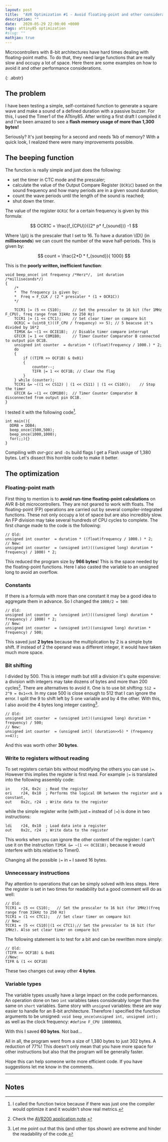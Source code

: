 ```yaml
---
layout: post
title:  "AVR Optimization #1 - Avoid floating-point and other considerations"
description: ""
date:   2020-05-29 22:00:00 +0000
tags: attiny85 optimization
#slug: ""
mathjax: true
---
```


Microcontrollers with 8-bit architectures have hard times dealing with floating-point maths. To do that, they need large functions that are really slow and occupy a lot of space.  Here there are some examples on how to avoid it and other performance considerations.
<!-- excer -->
{: .abstr}


## The problem
I have been testing a simple, self-contained function to generate a square wave and make a sound of a defined duration with a passive buzzer. For this, I used the Timer1 of the ATtiny85. After writing a first draft I compiled it and I've been amazed to see a **flash memory usage of more than 1,300 bytes!**

Seriously? It's just beeping for a second and needs 1kb of memory? With a quick look, I realized there were many improvements possible. 
 
## The beeping function
The function is really simple and just does the following: 
- set the timer in CTC mode and the prescaler;
- calculate the value of the Output Compare Register (`OCR1C`) based on the sound frequency and how many periods are in a given sound duration;
- count the wave periods until the length of the sound is reached;
- shut down the timer.

The value of the register `OCR1C` for a certain frequency is given by this formula:

$$
OCR1C = \frac{f_{CPU}}{(2* p* f_{sound})} -1
$$

Where \\(p\\) is the prescaler that I set to 16.
To have a duration \\(D\\) (in **milliseconds**) we can count the number of the wave half-periods. This is given by:

$$
count = \frac{2*D * f_{sound}}{ 1000}
$$

This is the **poorly written, inefficient function**:
```
void beep_once( int frequency /*Herz*/,  int duration /*milliseconds*/)
{
    /*
    *  The frequency is given by:
    *  Freq = F_CLK / (2 * prescaler * (1 + OCR1C))
    */

    TCCR1 |= (5 << CS10);     // Set the prescaler to 16 bit (for 1MHz F_CPU), freq range from 31kHz to 250 Hz)
    TCCR1 |= (1 << CTC1);     // Set clear timer on compare bit
    OCR1C = (uint8_t)((F_CPU / frequency) >> 5); // 5 beacuse it's divided by 16*2
    TIMSK &= ~(1 << OCIE1B);  // Disable timer compare interrupt
    GTCCR |= 1 << COM1B0;     // Timer Counter Comparator B connected to output pin OC1B.
    unsigned int counter  = duration * ((float)frequency / 1000.) * 2;
    do
    {
        if ((TIFR >> OCF1B) & 0x01)
        {
            counter--;
            TIFR |= 1 << OCF1B; // Clear the flag
        }
    } while (counter);
    TCCR1 &= ~((1 << CS12) | (1 << CS11) | (1 << CS10));    // Stop the timer
    GTCCR &= ~(1 << COM1B0);  // Timer Counter Comparator B disconnected from output pin OC1B.
}
```
I tested it with the following code[^1].
```
int main(){
  DDRB = DDB4;
  beep_once(1500,500);
  beep_once(1000,1000);
  for(;;){}
}
```
Compiling with *avr-gcc* and `-Os` build flags I get a Flash usage of 1,380 bytes.
Let's dissect this horrible code to make it better.

## The optimization
### Floating-point math
First thing to mention is to **avoid run-time floating-point calculations** on AVR 8-bit microcontrollers. They are not geared to work with floats.  The floating-point (FP) operations are carried out by several compiler-integrated functions. These not only occupy a lot of space but are also incredibly slow. An FP division may take several hundreds of CPU cycles to complete.
The first change made to the code is the following:
```
// Old:
unsigned int counter  = duration * ((float)frequency / 1000.) * 2;
// New:
unsigned int counter  = (unsigned int)(((unsigned long) duration * frequency) / 1000) * 2;
```
This reduced the program size by **966 bytes**! This is the space needed by the floating-point functions.
Here I also casted the variable to an unsigned long to avoid an overflow.

### Constants
If there is a formula with more than one constant it may be a good idea to aggregate them in advance. So I changed the `1000/2 = 500`:
```
// Old:
unsigned int counter  = (unsigned int)(((unsigned long) duration * frequency) / 1000) * 2;
// New:
unsigned int counter  = (unsigned int)((unsigned long) duration * frequency) / 500;
```
This saved just **2 bytes** because the multiplication by 2 is a simple byte shift. If instead of 2 the operand was a different integer, it would have taken much more space.

### Bit shifting
I divided by 500. This is integer math but still a division it's quite expensive: a division with integers may take dozens of bytes and more than 200 cycles[^2]. 
There are alternatives to avoid it. One is to use bit shifting: `512 = 2^9 = 0x1<<9`.
In my case 500 is close enough to 512 that I can ignore the error.
I split the 9 to shift left by 5 one variable and by 4 the other. With this, I also avoid the 4 bytes long integer casting[^3].
```
// Old:
unsigned int counter  = (unsigned int)((unsigned long) duration * frequency) / 500;
// New:
unsigned int counter  = (unsigned int)( (duration>>5) * (frequency >>4));
```
And this was worth other **30 bytes**.

### Write to registers without reading
To set registers certain bits without modifying the others you can use `|=`.  However this implies the register is first read. 
For example `|=` is translated into the following assembly code:
```
in     r24, 0x2c  ; Read the register
ori    r24, 0x10  ; Performs the logical OR between the register and a constant,
out    0x2c, r24  ; Write data to the register
```
while the simple register write (with just `=` instead of `|=`) is done in two instructions: 
```
ldi    r24, 0x10  ; Load data into a register
out    0x2c, r24  ; Write data to the register
```
This works when you can ignore the other content of the register: I can't use it on the instruction `TIMSK &= ~(1 << OCIE1B);` because it would interfere with bits relative to Timer0.

Changing all the possible `|=` in `=` I saved 16 bytes.

### Unnecessary instructions
Pay attention to operations that can be simply solved with less steps.
Here the register is set in two times for readability but a good comment will do as well:
```
// Old:
TCCR1 = (5 << CS10);   // Set the prescaler to 16 bit (for 1MHz)(freq range from 31kHz to 250 Hz)
TCCR1 = (1 << CTC1);   // Set clear timer on compare bit
// New:
TCCR1 = (5 << CS10)|(1 << CTC1);// Set the prescaler to 16 bit (for 1MHz). Also set clear timer on compare bit
```
The following statement is to test for a bit and can be rewritten more simply:
```
// Old:
(TIFR >> OCF1B) & 0x01
//New:
TIFR & (1 << OCF1B)
```
These two changes cut away other **4 bytes**.

### Variable types
The variable types usually have a large impact on the code performances.  An operation done on two `int` variables takes considerably longer than the same on `short` variables. 
Same story with `unsigned` variables: these are way easier to handle for an 8-bit architecture. 
Therefore I specified the function arguments to be unsigned: `void beep_once(unsigned int, unsigned int);` as well as the clock frequency: `#define F_CPU 1000000UL`

With this I saved **60 bytes**. Not bad...

All in all, the program went from a size of 1,380 bytes to just 302 bytes. A reduction of 77%! 
This doesn't only mean that you have more space for other instructions but also that the program will be generally faster. 

Hope this can help someone write more efficient code. 
If you have suggestions let me know in the comments.

---

## Notes
[^1]: I called the function twice because if there was just one the compiler would optimize it and it wouldn't show real metrics. 
[^2]: Check the [AVR200 application note](http://ww1.microchip.com/downloads/en/AppNotes/doc0936.pdf).
[^3]: Let me point out that this (and other tips shown) are extreme and hinder the readability of the code.